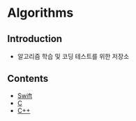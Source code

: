 # Algorithms

## Introduction

* 알고리즘 학습 및 코딩 테스트를 위한 저장소

## Contents

* [Swift](https://github.com/DongHyeonDev/Algorithms/tree/main/Swift)
* [C](https://github.com/DongHyeonDev/Algorithms/tree/main/C)
* [C++](https://github.com/DongHyeonDev/Algorithms/tree/main/C++)
